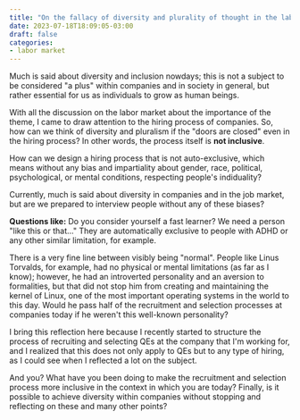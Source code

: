 ```yaml
---
title: "On the fallacy of diversity and plurality of thought in the labor market"
date: 2023-07-18T18:09:05-03:00
draft: false
categories:
- labor market
---
```


Much is said about diversity and inclusion nowdays; this is not a subject to be considered "a plus" within companies and in society in general, but rather essential for us as individuals to grow as human beings.

With all the discussion on the labor market about the importance of the theme, I came to draw attention to the hiring process of companies. So, how can we think of diversity and pluralism if the "doors are closed" even in the hiring process? In other words, the process itself is **not inclusive**.

How can we design a hiring process that is not auto-exclusive, which means without any bias and impartiality about gender, race, political, psychological, or mental conditions, respecting people's indiduality?

Currently, much is said about diversity in companies and in the job market, but are we prepared to interview people without any of these biases?

**Questions like:** Do you consider yourself a fast learner? We need a person "like this or that..." They are automatically exclusive to people with ADHD or any other similar limitation, for example.

There is a very fine line between visibly being "normal". People like Linus Torvalds, for example, had no physical or mental limitations (as far as I know); however, he had an introverted personality and an aversion to formalities, but that did not stop him from creating and maintaining the kernel of Linux, one of the most important operating systems in the world to this day. Would he pass half of the recruitment and selection processes at companies today if he weren't this well-known personality?

I bring this reflection here because I recently started to structure the process of recruiting and selecting QEs at the company that I'm working for, and I realized that this does not only apply to QEs but to any type of hiring, as I could see when I reflected a lot on the subject.

And you? What have you been doing to make the recruitment and selection process more inclusive in the context in which you are today?
Finally, is it possible to achieve diversity within companies without stopping and reflecting on these and many other points?
